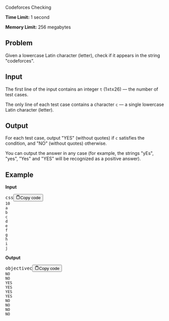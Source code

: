 <div class="markdown prose w-full break-words dark:prose-invert light"><p>Codeforces Checking</p><p><strong>Time Limit:</strong> 1 second</p><p><strong>Memory Limit:</strong> 256 megabytes</p><h2>Problem</h2><p>Given a lowercase Latin character (letter), check if it appears in the string "codeforces".</p><h2>Input</h2><p>The first line of the input contains an integer <code>t</code> (1≤t≤26) — the number of test cases.</p><p>The only line of each test case contains a character <code>c</code> — a single lowercase Latin character (letter).</p><h2>Output</h2><p>For each test case, output "YES" (without quotes) if <code>c</code> satisfies the condition, and "NO" (without quotes) otherwise.</p><p>You can output the answer in any case (for example, the strings "yEs", "yes", "Yes" and "YES" will be recognized as a positive answer).</p><h2>Example</h2><p><strong>Input</strong></p><pre><div class="bg-black mb-4 rounded-md"><div class="flex items-center relative text-gray-200 bg-gray-800 px-4 py-2 text-xs font-sans"><span class="">css</span><button class="flex ml-auto gap-2"><svg stroke="currentColor" fill="none" stroke-width="2" viewBox="0 0 24 24" stroke-linecap="round" stroke-linejoin="round" class="h-4 w-4" height="1em" width="1em" xmlns="http://www.w3.org/2000/svg"><path d="M16 4h2a2 2 0 0 1 2 2v14a2 2 0 0 1-2 2H6a2 2 0 0 1-2-2V6a2 2 0 0 1 2-2h2"></path><rect x="8" y="2" width="8" height="4" rx="1" ry="1"></rect></svg>Copy code</button></div><div class="p-4 overflow-y-auto"><code class="!whitespace-pre hljs language-css"><span class="hljs-number">10</span>
<span class="hljs-selector-tag">a</span>
<span class="hljs-selector-tag">b</span>
c
d
e
f
g
h
<span class="hljs-selector-tag">i</span>
j
</code></div></div></pre><p><strong>Output</strong></p><pre><div class="bg-black mb-4 rounded-md"><div class="flex items-center relative text-gray-200 bg-gray-800 px-4 py-2 text-xs font-sans"><span class="">objectivec</span><button class="flex ml-auto gap-2"><svg stroke="currentColor" fill="none" stroke-width="2" viewBox="0 0 24 24" stroke-linecap="round" stroke-linejoin="round" class="h-4 w-4" height="1em" width="1em" xmlns="http://www.w3.org/2000/svg"><path d="M16 4h2a2 2 0 0 1 2 2v14a2 2 0 0 1-2 2H6a2 2 0 0 1-2-2V6a2 2 0 0 1 2-2h2"></path><rect x="8" y="2" width="8" height="4" rx="1" ry="1"></rect></svg>Copy code</button></div><div class="p-4 overflow-y-auto"><code class="!whitespace-pre hljs language-objectivec"><span class="hljs-literal">NO</span>
<span class="hljs-literal">NO</span>
<span class="hljs-literal">YES</span>
<span class="hljs-literal">YES</span>
<span class="hljs-literal">YES</span>
<span class="hljs-literal">YES</span>
<span class="hljs-literal">NO</span>
<span class="hljs-literal">NO</span>
<span class="hljs-literal">NO</span>
<span class="hljs-literal">NO</span>
</code></div></div></pre></div>
